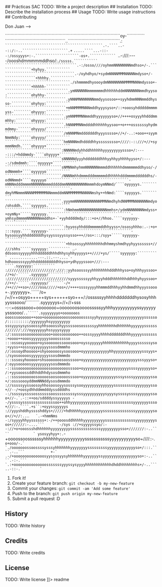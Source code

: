 <snippet>
  <content>
## Prácticas SAC
TODO: Write a project description
## Installation
TODO: Describe the installation process
## Usage
TODO: Write usage instructions
## Contributing

Don Juan -->

````````````````````````````````````````````````````````````````````````````````````oy-`````````````
````````````````````````````````````````````..``````````````````````````````````````.:``````````````
`````````````````````````````````````````````.-.````..--::/:-..`````````````````````.+``````````````
`````````````````````````````````.....````...-::--:/ossyyys+:-.````````````````````-os+.````````````
`````````````````````````````````..-:///:----/oooshdmmmmmddhso/:.`````````````````/sssss.```````````
`````````````````````````````````.-:/osso////oyhmmNNNNNNNNmdhso+/-.```````````````+hyhyy.```````````
````````````````````````````````.-/oyhdhyo/+sydmNNNNMMMNNNNNmdyso+/-``````````````+hhhhy.```````````
``````````````````````````````./shmmmmdhyoooydmNNNNNNNNMMMMNNNmdysso+-````````````+hhhhh-```````````
`````````````````````````````.ymNNNNNNmmmmmmmdhhhhhhddmNNNNNNNmmdhyyso:```````````ohyhhy-```````````
````````````````````````````.yNNNMNNNNNNNmmdyysosoo++syyhdmmNNNmmddhysso-`````````ohyhyy:```````````
````````````````````````````+mNNMMMMNNNmddhyyysyso+/::+ooosyhdddddmmmmyss-````````ohyyyy:```````````
```````````````````````````.ymNNMMMNNmmddhyyyyyyyso+//++++osyyyhhdddmmmhhy:```````ohyyyy:```````````
```````````````````````````.hNNNMMNNmddddhhhhhhyysoo++o+++ossssssyhydmmdmmy-``````ohyyyy/```````````
```````````````````````````/mNNNMNmdddddddhyyysssso+//+/-..:+ooo++syymNmmNdy:`````ohyyyy/```````````
```````````````````````````hmNNNNmdhddddhhysssssssso+////:-::///+//+symmmNmdh.````ohyyyy+```````````
``````````````````````````:NNNNNmdyhhddhhhhhhyyyyyyyyyssso+/:----:::/+hddmmdy-````ohyyyy+```````````
``````````````````````````sNNNNNdyyyhdddddddhhhyyhhyyhhhhyyso+/:----:/sdmdmmh:````oyyyyy+```````````
``````````````````````````sNMNNmhyhmmNNNNNNmmmddhhhhhhdmmmmmmddhyso/-/odNmmmh+````oyyyyyo```````````
``````````````````````````/NNNNmhhdmmmdddmmmmmddhhhhhdddmmmmddddddhs/-odNNmmd+````oyyyyyo```````````
``````````````````````````-mNNNmdddmmmmNNNNNNmmmdddddmmNNNNNNNNNNmmmhdoymNNmd/````oyyyyys.``````````
``````````````````````````-dmyhMNmmmNNNNMMMMMMNNmmmddmNNMMMMMMNNNNNmshy++hNmd:````syyyyys.``````````
``````````````````````````.yyymmNNNNNNNNNNNNMMNNmdhyhdNNMMMNNNNNNNmdyo/ohsddh.````syyyyys.``````````
```````````````````````````:hNmhmmNNNNNNNNNNNNNmmhs+/ydmNNNNNNNNmdyss++oymNy+`````syyyyyy.``````````
```````````````````````````-ymhsydmmmmNNNNNNmmddhs+-`+yyhddddmdy/:::+o+//hhoo.````syyyyyy-``````````
```````````````````````````:hyyosyhhdddmmmmmddhhyyss+/ososyhhho:.-:+o+:::syyy.````syyyyyy-``````````
```````````````````````````-hysoosyyhhdddddddhysyysssyyssysso+++//os+:::/syy+`````syyyyyy-``````````
````````````````````````````+hhsossyyhhhhhhhhdhhmmyshmdhyyhyyssssss+/////shhs`````syyyyyy:``````````
`````````````````..`````````-ddsoossyyyyyhhhddddddhhhdhhysyhhyyyyys++////+ys/`````syyyyyy:``````````
.............---.::.---....`-hdhooosssyyyhhddddddddddhhyso+ydhyyyssoo+///:---````.syyyyyy:``````````
://////////////////////:///::yyhsoosssyyhhhhhhhhdddhhhyso+oyhhhyyssoo+//+o/-`````.syyyyyy/``````````
:////////////////////////////syyysssssyyhhyyyhdddhhhhhhhddhhhyhyyssoo+//++/-`````.syyyyyy/```````-/+
/++///++so+/////oso/////+os+//++++ssssyyyyhhmmmddhhhyyhhdmmdhhyyyssooo+-`````````.yyyyyyy+.``````/o+
/+//++osyyo+++++sys++++++syo+++/:/osssssyyhhhhdddddddhysosyhhhyysssooo/``````````.syyyyyys+//+//+sss
-:-:+ossssooo+oooooooo+ooooooosoooosssssyyhhhyyyyyyyyyyssyyyyyyysssooo/```..`````.syyyyyyyo+ooooooos
ooosssoooooo++ooo+ooooooooooosoooooossssyyhyyyyyyyyyyyyyyyyyyyyyssssso/::::::::::/yyyyyyyhsyyyyyyyyy
sssyyysysyssoossyhhsooosshyyssssoososssssyyhhhhhhhhdhhhhhhyyyyyyssssss///////:///oyyyyyyyhssyyysyyyy
:/:sssssosooooooosooo+ooosoooooooo++osssyyyyhhhhdddddddhhhyyyyysssssss:+oooo++ooosyyyyyyyysooossssso
:::ossosyyooooo+oysoooooossooosooo+oyssyyyyyyhhhhhhhhhhhhyyyyssssssyso:+yyss++osssyyyyyyyyssosdmmmho
//:ossoydhooooo+shyoooooosysoosooo+oyyyyyyyyyyyyhhyyyyyyyyyyyyysssyys+:/syosooooosyyyyyyyyssosdmmmdo
:::sssosyhooooo+shsooooooosoosssoo+oyyyyyyyyyyyyyyyyyyyyyyyyysssyyyso+/:oyysooooosyyyyyyyyysosdmmmdo
-::sssoooooooooooooosoooooooosssoo+oyyyyyyyyyyyyyyyyyyyyyssssyyyyyyso+/:+yysooossddhhddhhdysosdmmmho
.::ssssooooooosooooosoosooooosssoo+oyyyyyyyyyyyyyyysssyssssyyyyyyyysso+/:osssoooyddmmNNNddysosdmmmdo
://sssssyyssoosoyhhosoosoyysosssysooyyyyyyyyyyyyyyssssssssssyyyyyyysso+//--/+oosydhhddmmdddyssddddhs
-:/sssssyssssosssssssoosssssssssysssyyyyyyyyyysyyysyssssyssssyyyyyyssoo+//-.`.-::++oo/sddddyssyyyyys
--/yssssysssssssssssssssoo++ohhyyyyyyyyyyyyyysssssssssssssssyyyyyyyssso+///:-.````.+s``:+oyyssyyyyys
://yyyshddhysssshddys+/////+hdhhhhhyyyyyyyyyysssssssssssssssyyyyyyyysoo+//+//:..```..``   `.-+hmmNms
-:/syyyyhhyyssssss+:-/++oooosddhhhhhyyyyyyyyyyssssssssssssssyyyyyyyyysoo+//////:-....```      `-/sys
://+syyyyssyo/:--://+o+ooossshdhhhhhhyyyyyyyyyssssssssssssssyyyyyyyyysso+///////:-..````           `
ysosyyhyy+:.``-+oooossoossssssyhhhhhhyyyyyyyyyyysssssssssssyyyyyyyyyyyso+////::-.`````````          
o+ooo/-.` `./ooooooossoossssysssyhhhhhhhyyyyyyyysssssssssyyyyyyyyyyyyyso+/:::.````.-..```           
+-`    .-/+oooooooooooooosyyssssyysyhhhhhhhyyyyyyyssyyyyyyyyyyyyyyyyso+:-..````.-:-.```            `
   `.:+ooooooooooooooosssssssyyyssysyyyyhhhhhhhhhhhhdhddhhhhhhhhs+/-..```..-::-.`        ` `````````

1. Fork it!
2. Create your feature branch: `git checkout -b my-new-feature`
3. Commit your changes: `git commit -am 'Add some feature'`
4. Push to the branch: `git push origin my-new-feature`
5. Submit a pull request :D
## History
TODO: Write history
## Credits
TODO: Write credits
## License
TODO: Write license
]]></content>
  <tabTrigger>readme</tabTrigger>
</snippet>
